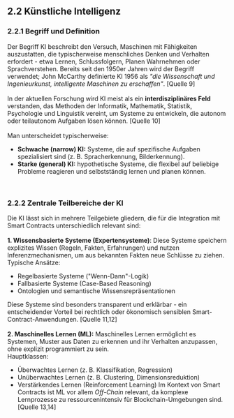 ## 2.2 Künstliche Intelligenz
### 2.2.1 Begriff und Definition
Der Begriff KI beschreibt den Versuch, Maschinen mit Fähigkeiten auszustatten, die typischerweise menschliches Denken und Verhalten erfordert - etwa Lernen, Schlussfolgern, Planen Wahrnehmen oder Sprachverstehen. Bereits seit den 1950er Jahren wird der Begriff verwendet; John McCarthy definierte KI 1956 als *"die Wissenschaft und Ingenieurkunst, intelligente Maschinen zu erschaffen"*. [Quelle 9] <br>
<br>
In der aktuellen Forschung wird KI meist als ein **interdisziplinäres Feld** verstanden, das Methoden der Informatik, Mathematik, Statistik, Psychologie und Linguistik vereint, um Systeme zu entwickeln, die autonom oder teilautonom Aufgaben lösen können. [Quelle 10] <br>
<br>
Man unterscheidet typischerweise: <br>
- **Schwache (narrow) KI:** Systeme, die auf spezifische Aufgaben spezialisiert sind (z. B. Spracherkennung, Bilderkennung).
- **Starke (general) KI:** hypothetische Systeme, die flexibel auf beliebige Probleme reagieren und selbstständig lernen und planen können.

<br>

### 2.2.2 Zentrale Teilbereiche der KI
Die KI lässt sich in mehrere Teilgebiete gliedern, die für die Integration mit Smart Contracts unterschiedlich relevant sind: <br>
<br>
**1. Wissensbasierte Systeme (Expertensysteme)**: Diese Systeme speichern explizites Wissen (Regeln, Fakten, Erfahrungen) und nutzen Inferenzmechanismen, um aus bekannten Fakten neue Schlüsse zu ziehen. <br> Typische Ansätze: <br>
- Regelbasierte Systeme ("Wenn-Dann"-Logik)
- Fallbasierte Systeme (Case-Based Reasoning)
- Ontologien und semantische Wissensrepräsentationen <br>

Diese Systeme sind besonders transparent und erklärbar - ein entscheidender Vorteil bei rechtlich oder ökonomisch sensiblen Smart-Contract-Anwendungen. [Quelle 11,12] <br>
<br>
**2. Maschinelles Lernen (ML):** Maschinelles Lernen ermöglicht es Systemen, Muster aus Daten zu erkennen und ihr Verhalten anzupassen, ohne explizit programmiert zu sein. <br>
Hauptklassen: <br>
- Überwachtes Lernen (z. B. Klassifikation, Regression)
- Unüberwachtes Lernen (z. B. Clustering, Dimensionsreduktion)
- Verstärkendes Lernen (Reinforcement Learning)
Im Kontext von Smart Contracts ist ML vor allem *Off-Chain* relevant, da komplexe Lernprozesse zu ressourcenintensiv für Blockchain-Umgebungen sind. [Quelle 13,14] <br>

